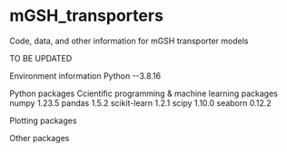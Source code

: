 # mGSH_transporters
Code, data, and other information for mGSH transporter models

TO BE UPDATED


Environment information
Python   --3.8.16

Python packages
Ccientific programming & machine learning packages
numpy                     1.23.5
pandas                    1.5.2
scikit-learn              1.2.1
scipy                     1.10.0
seaborn                   0.12.2

Plotting packages

Other packages
